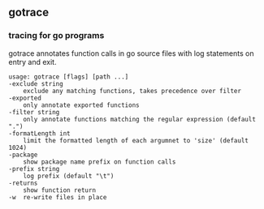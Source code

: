 ## gotrace
### tracing for go programs

gotrace annotates function calls in go source files with log statements on entry and exit.

	usage: gotrace [flags] [path ...]
	-exclude string
		exclude any matching functions, takes precedence over filter
	-exported
		only annotate exported functions
	-filter string
		only annotate functions matching the regular expression (default ".")
	-formatLength int
		limit the formatted length of each argumnet to 'size' (default 1024)
	-package
		show package name prefix on function calls
	-prefix string
		log prefix (default "\t")
	-returns
		show function return
	-w	re-write files in place

